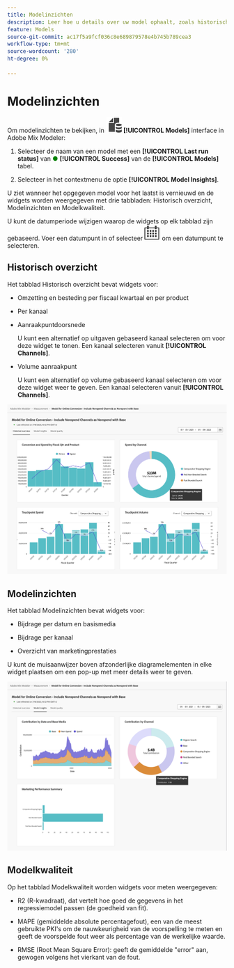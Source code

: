 ```yaml
---
title: Modelinzichten
description: Leer hoe u details over uw model ophaalt, zoals historisch overzicht, modelinzichten en modelkwaliteit in Adobe Mix Modeler.
feature: Models
source-git-commit: ac17f5a9fcf036c8e689879578e4b745b789cea3
workflow-type: tm+mt
source-wordcount: '280'
ht-degree: 0%

---
```



# Modelinzichten

Om modelinzichten te bekijken, in ![Modellen](../assets/icons/FileData.svg) **[!UICONTROL Models]** interface in Adobe Mix Modeler:

1. Selecteer de naam van een model met een **[!UICONTROL Last run status]** van <span style="color:green">●</span> **[!UICONTROL Success]** van de **[!UICONTROL Models]** tabel.

1. Selecteer in het contextmenu de optie **[!UICONTROL Model Insights]**.

U ziet wanneer het opgegeven model voor het laatst is vernieuwd en de widgets worden weergegeven met drie tabbladen: Historisch overzicht, Modelinzichten en Modelkwaliteit.

U kunt de datumperiode wijzigen waarop de widgets op elk tabblad zijn gebaseerd. Voer een datumpunt in of selecteer ![Kalender](../assets/icons/Calendar.svg) om een datumpunt te selecteren.


## Historisch overzicht

Het tabblad Historisch overzicht bevat widgets voor:

* Omzetting en besteding per fiscaal kwartaal en per product

* Per kanaal

* Aanraakpuntdoorsnede

  U kunt een alternatief op uitgaven gebaseerd kanaal selecteren om voor deze widget te tonen. Een kanaal selecteren vanuit **[!UICONTROL Channels]**.

* Volume aanraakpunt

  U kunt een alternatief op volume gebaseerd kanaal selecteren om voor deze widget weer te geven. Een kanaal selecteren vanuit **[!UICONTROL Channels]**.



![Model - Historisch overzicht](../assets/model-historical-overview.png)


## Modelinzichten

Het tabblad Modelinzichten bevat widgets voor:

* Bijdrage per datum en basismedia

* Bijdrage per kanaal

* Overzicht van marketingprestaties

U kunt de muisaanwijzer boven afzonderlijke diagramelementen in elke widget plaatsen om een pop-up met meer details weer te geven.

![Model - Modelinzichten](../assets/model-model-insights.png)


## Modelkwaliteit

Op het tabblad Modelkwaliteit worden widgets voor meten weergegeven:

* R2 (R-kwadraat), dat vertelt hoe goed de gegevens in het regressiemodel passen (de goedheid van fit).

* MAPE (gemiddelde absolute percentagefout), een van de meest gebruikte PKI&#39;s om de nauwkeurigheid van de voorspelling te meten en geeft de voorspelde fout weer als percentage van de werkelijke waarde.

* RMSE (Root Mean Square Error): geeft de gemiddelde &quot;error&quot; aan, gewogen volgens het vierkant van de fout.


